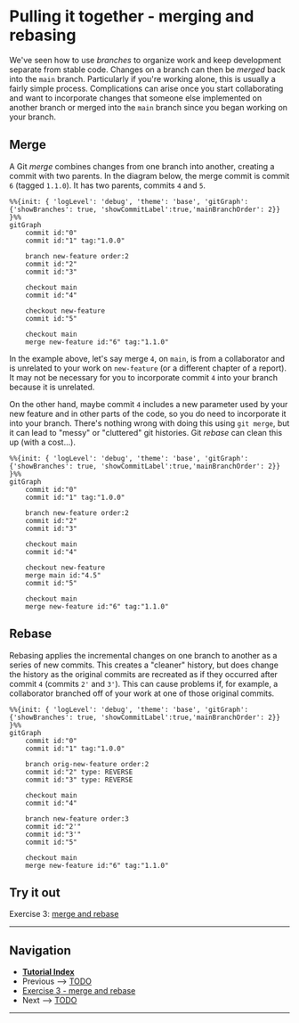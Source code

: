 # Pulling it together - merging and rebasing

We've seen how to use *branches* to organize work and keep development separate from stable code.
Changes on a branch can then be *merged* back into the `main` branch. Particularly if you're
working alone, this is usually a fairly simple process. Complications can arise once you start
collaborating and want to incorporate changes that someone else implemented on another branch or
merged into the `main` branch since you began working on your branch.

## Merge

A Git *merge* combines changes from one branch into another, creating a commit with two parents. In
the diagram below, the merge commit is commit `6` (tagged `1.1.0`). It has two parents, commits `4`
and `5`.

```mermaid
%%{init: { 'logLevel': 'debug', 'theme': 'base', 'gitGraph': {'showBranches': true, 'showCommitLabel':true,'mainBranchOrder': 2}} }%%
gitGraph
    commit id:"0"
    commit id:"1" tag:"1.0.0"

    branch new-feature order:2
    commit id:"2"
    commit id:"3"

    checkout main
    commit id:"4"

    checkout new-feature
    commit id:"5"
    
    checkout main
    merge new-feature id:"6" tag:"1.1.0"
```

In the example above, let's say merge `4`, on `main`, is from a collaborator and is unrelated to
your work on `new-feature` (or a different chapter of a report). It may not be necessary for you to
incorporate commit `4` into your branch because it is unrelated.

On the other hand, maybe commit `4` includes a new parameter used by your new feature and in other
parts of the code, so you do need to incorporate it into your branch. There's nothing wrong with
doing this using `git merge`, but it can lead to "messy" or "cluttered" git histories. Git *rebase*
can clean this up (with a cost...).

```mermaid
%%{init: { 'logLevel': 'debug', 'theme': 'base', 'gitGraph': {'showBranches': true, 'showCommitLabel':true,'mainBranchOrder': 2}} }%%
gitGraph
    commit id:"0"
    commit id:"1" tag:"1.0.0"

    branch new-feature order:2
    commit id:"2"
    commit id:"3"

    checkout main
    commit id:"4"

    checkout new-feature
    merge main id:"4.5"
    commit id:"5"
    
    checkout main
    merge new-feature id:"6" tag:"1.1.0"
```

## Rebase

Rebasing applies the incremental changes on one branch to another as a series of new commits. This
creates a "cleaner" history, but does change the history as the original commits are recreated as
if they occurred after commit `4` (commits `2'` and `3'`). This can cause problems if, for example,
a collaborator branched off of your work at one of those original commits.

```mermaid
%%{init: { 'logLevel': 'debug', 'theme': 'base', 'gitGraph': {'showBranches': true, 'showCommitLabel':true,'mainBranchOrder': 2}} }%%
gitGraph
    commit id:"0"
    commit id:"1" tag:"1.0.0"

    branch orig-new-feature order:2
    commit id:"2" type: REVERSE
    commit id:"3" type: REVERSE

    checkout main
    commit id:"4"

    branch new-feature order:3
    commit id:"2'"
    commit id:"3'"
    commit id:"5"
    
    checkout main
    merge new-feature id:"6" tag:"1.1.0"
```

## Try it out

Exercise 3: [merge and rebase](./ex3-merge-and-rebase.md)

---

## Navigation

- [**Tutorial Index**](../README.md#tutorial-outline)
- Previous --> [TODO](TBD)
- [Exercise 3 - merge and rebase](./ex3-merge-and-rebase.md)
- Next --> [TODO](TBD)

---
